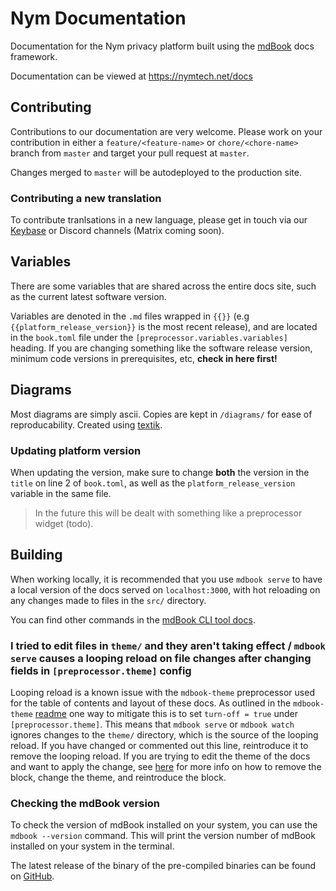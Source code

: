 # Nym Documentation
Documentation for the Nym privacy platform built using the [mdBook](https://rust-lang.github.io/mdBook/) docs framework.

Documentation can be viewed at https://nymtech.net/docs

## Contributing
Contributions to our documentation are very welcome. Please work on your contribution in either a `feature/<feature-name>` or `chore/<chore-name>` branch from `master` and target your pull request at `master`.

Changes merged to `master` will be autodeployed to the production site.

### Contributing a new translation
To contribute tranlsations in a new language, please get in touch via our [Keybase](https://keybase.io/team/nymtech.friends) or Discord channels (Matrix coming soon).

## Variables
There are some variables that are shared across the entire docs site, such as the current latest software version.

Variables are denoted in the `.md` files wrapped in `{{}}` (e.g `{{platform_release_version}}` is the most recent release), and are located in the `book.toml` file under the `[preprocessor.variables.variables]` heading. If you are changing something like the software release version, minimum code versions in prerequisites, etc, **check in here first!**

## Diagrams
Most diagrams are simply ascii. Copies are kept in `/diagrams/` for ease of reproducability. Created using [textik](https://textik.com/#).

### Updating platform version

When updating the version, make sure to change **both** the version in the `title` on line 2 of `book.toml`, as well as the `platform_release_version` variable in the same file.

> In the future this will be dealt with something like a preprocessor widget (todo).

## Building
When working locally, it is recommended that you use `mdbook serve` to have a local version of the docs served on `localhost:3000`, with hot reloading on any changes made to files in the `src/` directory.

You can find other commands in the [mdBook CLI tool docs](https://rust-lang.github.io/mdBook/cli/index.html).

### I tried to edit files in `theme/` and they aren't taking effect / `mdbook serve` causes a looping reload on file changes after changing fields in `[preprocessor.theme]` config

Looping reload is a known issue with the `mdbook-theme` preprocessor used for the table of contents and layout of these docs. As outlined in the `mdbook-theme` [readme](https://github.com/zjp-CN/mdbook-theme#avoid-repeating-call-on-this-tool-when-mdbook-watch) one way to mitigate this is to set `turn-off = true` under `[preprocessor.theme]`. This means that `mdbook serve` or `mdbook watch` ignores changes to the `theme/` directory, which is the source of the looping reload. If you have changed or commented out this line, reintroduce it to remove the looping reload. If you are trying to edit the theme of the docs and want to apply the change, see [here](https://github.com/zjp-CN/mdbook-theme#avoid-repeating-call-on-this-tool-when-mdbook-watch) for more info on how to remove the block, change the theme, and reintroduce the block.

### Checking the mdBook version

To check the version of mdBook installed on your system, you can use the `mdbook --version` command. This will print the version number of mdBook installed on your system in the terminal.

The latest release of the binary of the pre-compiled binaries can be found on [GitHub](https://github.com/rust-lang/mdBook/releases).
